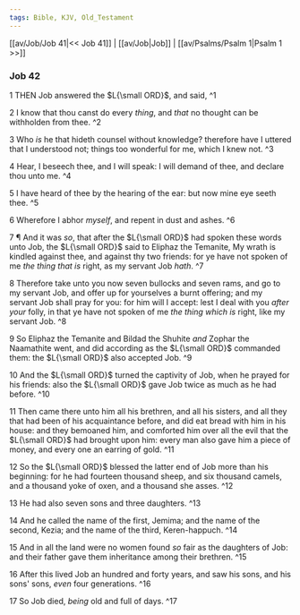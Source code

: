 ```yaml
---
tags: Bible, KJV, Old_Testament
---
```


[[av/Job/Job 41|<< Job 41]] | [[av/Job|Job]] | [[av/Psalms/Psalm 1|Psalm 1 >>]]

### Job 42

1 THEN Job answered the $L{\small ORD}$, and said, ^1

2 I know that thou canst do every _thing_, and _that_ no thought can be withholden from thee. ^2

3 Who _is_ he that hideth counsel without knowledge? therefore have I uttered that I understood not; things too wonderful for me, which I knew not. ^3

4 Hear, I beseech thee, and I will speak: I will demand of thee, and declare thou unto me. ^4

5 I have heard of thee by the hearing of the ear: but now mine eye seeth thee. ^5

6 Wherefore I abhor _myself_, and repent in dust and ashes. ^6

7 ¶ And it was _so_, that after the $L{\small ORD}$ had spoken these words unto Job, the $L{\small ORD}$ said to Eliphaz the Temanite, My wrath is kindled against thee, and against thy two friends: for ye have not spoken of me _the_ _thing_ _that_ _is_ right, as my servant Job _hath_. ^7

8 Therefore take unto you now seven bullocks and seven rams, and go to my servant Job, and offer up for yourselves a burnt offering; and my servant Job shall pray for you: for him will I accept: lest I deal with you _after_ _your_ folly, in that ye have not spoken of me _the_ _thing_ _which_ _is_ right, like my servant Job. ^8

9 So Eliphaz the Temanite and Bildad the Shuhite _and_ Zophar the Naamathite went, and did according as the $L{\small ORD}$ commanded them: the $L{\small ORD}$ also accepted Job. ^9

10 And the $L{\small ORD}$ turned the captivity of Job, when he prayed for his friends: also the $L{\small ORD}$ gave Job twice as much as he had before. ^10

11 Then came there unto him all his brethren, and all his sisters, and all they that had been of his acquaintance before, and did eat bread with him in his house: and they bemoaned him, and comforted him over all the evil that the $L{\small ORD}$ had brought upon him: every man also gave him a piece of money, and every one an earring of gold. ^11

12 So the $L{\small ORD}$ blessed the latter end of Job more than his beginning: for he had fourteen thousand sheep, and six thousand camels, and a thousand yoke of oxen, and a thousand she asses. ^12

13 He had also seven sons and three daughters. ^13

14 And he called the name of the first, Jemima; and the name of the second, Kezia; and the name of the third, Keren-happuch. ^14

15 And in all the land were no women found _so_ fair as the daughters of Job: and their father gave them inheritance among their brethren. ^15

16 After this lived Job an hundred and forty years, and saw his sons, and his sons' sons, _even_ four generations. ^16

17 So Job died, _being_ old and full of days. ^17
